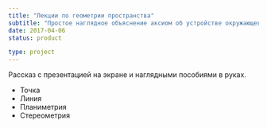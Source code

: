 ```yaml
---
title: "Лекции по геометрии пространства"
subtitle: "Простое наглядное объяснение аксиом об устройстве окружающего пространства: от точки до Платоновых тел и далее"
date: 2017-04-06
status: product

type: project
---
```


Рассказ с презентацией на экране и наглядными пособиями в руках.

- Точка
- Линия
- Планиметрия
- Стереометрия

